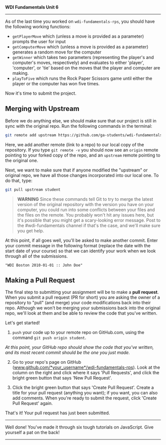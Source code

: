 **WDI Fundamentals Unit 6**

---

As of the last time you worked on `wdi-fundamentals-rps`, you should have the following working functions:
  * `getPlayerMove` which (unless a move is provided as a parameter) prompts the user for input
  * `getComputerMove` which (unless a move is provided as a parameter) generates a random move for the computer
  * `getWinner` which takes two parameters (representing the player's and computer's moves, respectively) and evaluates to either 'player', 'computer', or 'tie' based on the moves that the player and computer are making.
  * `playToFive` which runs the Rock Paper Scissors game until either the player or the computer has won five times.

Now it's time to submit the project.

## Merging with Upstream

Before we do anything else, we should make sure that our project is still in sync with the original repo. Run the following commands in the terminal:

```bash
git remote add upstream https://github.com/ga-students/wdi-fundamentals-rps.git
```

Here, we add another remote (link to a repo) to our local copy of the repository. If you type `git remote -v` you should now see an `origin` remote pointing to your forked copy of the repo, and an `upstream` remote pointing to the original one.

Next, we want to make sure that if anyone modified the "upstream" or original repo, we have all those changes incorporated into our local one. To do that, type:

```bash
git pull upstream student
```

> **WARNING** Since these commands tell Git to try to merge the latest version of the original repository with the version you have on your computer, you could run into some conflicts between your files and the files on the remote. You probably won't hit any issues here, but it's possible that you might get a scary-looking error message. Post to the #wdi-fundamentals channel if that's the case, and we'll make sure you get help.

At this point, if all goes well, you'll be asked to make another commit. Enter your commit message in the following format (replace the date with the start date of your course) so that we can identify your work when we look through all of the submissions.

 `"WDI Boston 2010-01-01 :: John Doe"`

## Making a Pull Request

The final step to submitting your assignment will be to make a **pull request**. When you submit a pull request (PR for short) you are asking the owner of a repository to "pull" (and merge) your code modifications back into their repo. Although we won't be merging your submissions back into the original repo, we'll look at them and be able to review the code that you've written.

Let's get started!

1. `push` your code up to your remote repo on GitHub.com, using the command `git push origin student`.

  *At this point, your GitHub repo should show the code that you've written, and its most recent commit should be the one you just made.*

2. Go to your repo's page on GitHub (www.github.com/*your_username*/wdi-fundamentals-rps). Look at the column on the right and click where it says 'Pull Requests', and click the bright green button that says 'New Pull Request'.

3. Click the bright green button that says 'Create Pull Request'. Create a title for your pull request (anything you want); if you want, you can also add comments. When you're ready to submit the request, click 'Create Pull Request' again.

That's it! Your pull request has just been submitted.

- - - - - - - - - -

Well done! You've made it through six tough tutorials on JavaScript. Give yourself a pat on the back!

---
